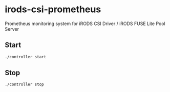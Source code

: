 # irods-csi-prometheus
Prometheus monitoring system for iRODS CSI Driver / iRODS FUSE Lite Pool Server

## Start

```bash
./controller start
```

## Stop

```bash
./controller stop
```
